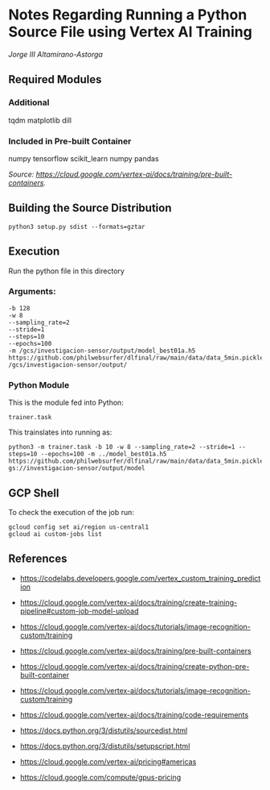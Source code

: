# Notes Regarding Running a Python Source File using Vertex AI Training

_Jorge III Altamirano-Astorga_

## Required Modules

### Additional

tqdm matplotlib dill

### Included in Pre-built Container

numpy tensorflow scikit_learn numpy pandas 

_Source: <https://cloud.google.com/vertex-ai/docs/training/pre-built-containers>._

## Building the Source Distribution

```
python3 setup.py sdist --formats=gztar
```

## Execution

Run the python file in this directory

### Arguments:

```
-b 128
-w 8 
--sampling_rate=2 
--stride=1 
--steps=10 
--epochs=100 
-m /gcs/investigacion-sensor/output/model_best01a.h5
https://github.com/philwebsurfer/dlfinal/raw/main/data/data_5min.pickle.gz
/gcs/investigacion-sensor/output/
```

### Python Module

This is the module fed into Python:

```
trainer.task
```

This trainslates into running as:
```
python3 -m trainer.task -b 10 -w 8 --sampling_rate=2 --stride=1 --steps=10 --epochs=100 -m ../model_best01a.h5  https://github.com/philwebsurfer/dlfinal/raw/main/data/data_5min.pickle.gz gs://investigacion-sensor/output/model
```


## GCP Shell

To check the execution of the job run:

```
gcloud config set ai/region us-central1
gcloud ai custom-jobs list
```

## References

* <https://codelabs.developers.google.com/vertex_custom_training_prediction>

* <https://cloud.google.com/vertex-ai/docs/training/create-training-pipeline#custom-job-model-upload>

* <https://cloud.google.com/vertex-ai/docs/tutorials/image-recognition-custom/training>

* <https://cloud.google.com/vertex-ai/docs/training/pre-built-containers>

* <https://cloud.google.com/vertex-ai/docs/training/create-python-pre-built-container>

* <https://cloud.google.com/vertex-ai/docs/tutorials/image-recognition-custom/training>

* <https://cloud.google.com/vertex-ai/docs/training/code-requirements>

* <https://docs.python.org/3/distutils/sourcedist.html>

* <https://docs.python.org/3/distutils/setupscript.html>

* <https://cloud.google.com/vertex-ai/pricing#americas>

* <https://cloud.google.com/compute/gpus-pricing>
